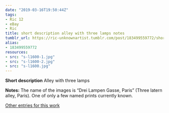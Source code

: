 ```yaml
---
date: "2019-03-16T19:50:44Z"
tags:
- Ric 12
- eBay
- Ric
title: short description alley with three lamps notes
tumblr_url: https://ric-unknownartist.tumblr.com/post/183499559772/short-description-alley-with-three-lamps-notes
alias:
- 183499559772
resources:
- src: "s-l1600-1.jpg"
- src: "s-l1600-2.jpg"
- src: "s-l1600.jpg"
---
```


**Short description** Alley with three lamps

**Notes:** The name of the images is “Drei Lampen Gasse, Paris” (Three latern alley, Paris). One of only a few named prints currently known.

[Other entries for this work](/tags/Ric-12)
